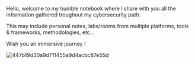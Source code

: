 Hello, welcome to my humble notebook where I share with you all the information gathered troughout my cybersecurity path.

This may include personal notes, labs/rooms from multiple platforms, tools & frameworks, methodologies, etc...

Wish you an immersive journey !

![447b19d30a9d711455a9d4acbc87e55d](https://github.com/TheWhiteFluid/Obsidian_Cyber/assets/71012881/42114477-57ac-4f25-965b-32040c19e62e)
